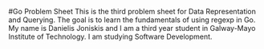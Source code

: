 #Go Problem Sheet
This is the third problem sheet for Data Representation and Querying. The goal is to learn the fundamentals of using regexp in Go. My name is Danielis Joniskis and I am a third year student in Galway-Mayo Institute of Technology. I am studying Software Development.
